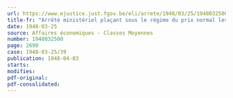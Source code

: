 ```yaml
---
url: https://www.ejustice.just.fgov.be/eli/arrete/1948/03/25/1948032500/justel
title-fr: "Arrêté ministériel plaçant sous le régime du prix normal les malts d'orge de brasserie, les radicelles de malt et les drèches humides de levurerie, de brasserie et de distillerie"
date: 1948-03-25
source: Affaires économiques - Classes Moyennes
number: 1948032500
page: 2690
case: 1948-03-25/39
publication: 1948-04-03
starts:
modifies:
pdf-original:
pdf-consolidated:
---
```


